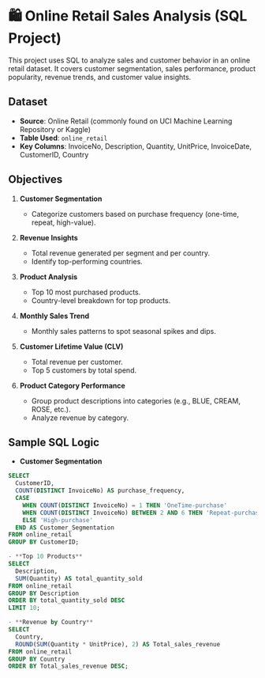 # 🛍️ Online Retail Sales Analysis (SQL Project)

This project uses SQL to analyze sales and customer behavior in an online retail dataset. It covers customer segmentation, sales performance, product popularity, revenue trends, and customer value insights.

##  Dataset
- **Source**: Online Retail (commonly found on UCI Machine Learning Repository or Kaggle)
- **Table Used**: `online_retail`
- **Key Columns**: InvoiceNo, Description, Quantity, UnitPrice, InvoiceDate, CustomerID, Country

##  Objectives

1. **Customer Segmentation**
   - Categorize customers based on purchase frequency (one-time, repeat, high-value).

2. **Revenue Insights**
   - Total revenue generated per segment and per country.
   - Identify top-performing countries.

3. **Product Analysis**
   - Top 10 most purchased products.
   - Country-level breakdown for top products.

4. **Monthly Sales Trend**
   - Monthly sales patterns to spot seasonal spikes and dips.

5. **Customer Lifetime Value (CLV)**
   - Total revenue per customer.
   - Top 5 customers by total spend.

6. **Product Category Performance**
   - Group product descriptions into categories (e.g., BLUE, CREAM, ROSE, etc.).
   - Analyze revenue by category.

##  Sample SQL Logic

- **Customer Segmentation**
```sql
SELECT 
  CustomerID,
  COUNT(DISTINCT InvoiceNo) AS purchase_frequency,
  CASE
    WHEN COUNT(DISTINCT InvoiceNo) = 1 THEN 'OneTime-purchase'
    WHEN COUNT(DISTINCT InvoiceNo) BETWEEN 2 AND 6 THEN 'Repeat-purchase'
    ELSE 'High-purchase'
  END AS Customer_Segmentation
FROM online_retail
GROUP BY CustomerID;

- **Top 10 Products**
SELECT 
  Description, 
  SUM(Quantity) AS total_quantity_sold
FROM online_retail
GROUP BY Description
ORDER BY total_quantity_sold DESC
LIMIT 10;

- **Revenue by Country**
SELECT 
  Country, 
  ROUND(SUM(Quantity * UnitPrice), 2) AS Total_sales_revenue
FROM online_retail
GROUP BY Country
ORDER BY Total_sales_revenue DESC;
